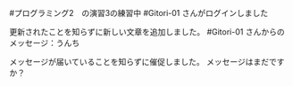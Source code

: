 #プログラミング2　の演習3の練習中
#Gitori-01 さんがログインしました

更新されたことを知らずに新しい文章を追加しました。
#Gitori-01 さんからのメッセージ：うんち

メッセージが届いていることを知らずに催促しました。
メッセージはまだですか？